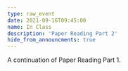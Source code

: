 ```yaml
---
type: raw_event
date: 2021-09-16T09:45:00
name: In Class
description: 'Paper Reading Part 2'
hide_from_announcments: true
---
```


A continuation of Paper Reading Part 1. 
